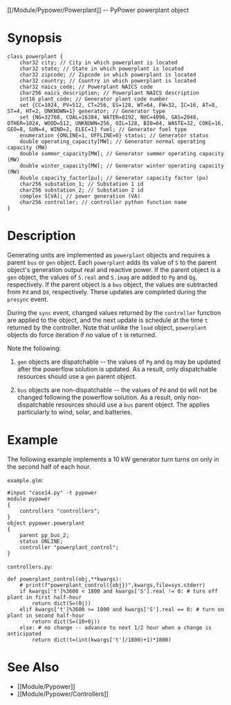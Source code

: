 [[/Module/Pypower/Powerplant]] -- PyPower powerplant object

# Synopsis

~~~
class powerplant {
    char32 city; // City in which powerplant is located
    char32 state; // State in which powerplant is located
    char32 zipcode; // Zipcode in which powerplant is located
    char32 country; // Country in which powerplant is located
    char32 naics_code; // Powerplant NAICS code
    char256 naics_description; // Powerplant NAICS description
    int16 plant_code; // Generator plant code number
    set {CC=1024, PV=512, CT=256, ES=128, WT=64, FW=32, IC=16, AT=8, ST=4, HT=2, UNKNOWN=1} generator; // Generator type
    set {NG=32768, COAL=16384, WATER=8192, NUC=4096, GAS=2048, OTHER=1024, WOOD=512, UNKNOWN=256, OIL=128, BIO=64, WASTE=32, COKE=16, GEO=8, SUN=4, WIND=2, ELEC=1} fuel; // Generator fuel type
    enumeration {ONLINE=1, OFFLINE=0} status; // Generator status
    double operating_capacity[MW]; // Generator normal operating capacity (MW)
    double summer_capacity[MW]; // Generator summer operating capacity (MW)
    double winter_capacity[MW]; // Generator winter operating capacity (MW)
    double capacity_factor[pu]; // Generator capacity factor (pu)
    char256 substation_1; // Substation 1 id
    char256 substation_2; // Substation 2 id
    complex S[VA]; // power generation (VA)
    char256 controller; // controller python function name
}
~~~

# Description

Generating units are implemented as `powerplant` objects and requires a parent
`bus` or `gen` object. Each `powerplant` adds its value of `S` to the parent
object's generation output real and reactive power. If the parent object is a
`gen` object, the values of `S.real` and `S.imag` are added to `Pg` and `Qg`,
respectively. If the parent object is a `bus` object, the values are
subtracted from `Pd` and `Qd`, respectively. These updates are completed
during the `presync` event.

During the `sync` event, changed values returned by the `controller` function
are applied to the object, and the next update is schedule at the time `t`
returned by the controller.  Note that unlike the `load` object, `powerplant`
objects do force iteration if no value of `t` is returned.

Note the following:

1. `gen` objects are dispatchable -- the values of `Pg` and `Qg` may be
updated after the powerflow solution is updated. As a result, only
dispatchable resources should use a `gen` parent object.

2. `bus` objects are non-dispatchable -- the values of `Pd` and `Qd`
will not be changed following the powerflow solution. As a result, only
non-dispatchable resources should use a `bus` parent object. The applies
particularly to wind, solar, and batteries.

# Example

The following example implements a 10 kW generator turn turns on only in the
second half of each hour.

`example.glm`:
~~~
#input "case14.py" -t pypower
module pypower
{
    controllers "controllers";
}
object pypower.powerplant
{
    parent pp_bus_2;
    status ONLINE;
    controller "powerplant_control";
}
~~~

`controllers.py`:
~~~
def powerplant_control(obj,**kwargs):
    # print(f"powerplant_control({obj})",kwargs,file=sys.stderr)
    if kwargs['t']%3600 < 1800 and kwargs['S'].real != 0: # turn off plant in first half-hour
        return dict(S=(0j))
    elif kwargs['t']%3600 >= 1800 and kwargs['S'].real == 0: # turn on plant in second half-hour
        return dict(S=(10+0j))
    else: # no change -- advance to next 1/2 hour when a change is anticipated
        return dict(t=(int(kwargs['t']/1800)+1)*1800)
~~~

# See Also

* [[Module/Pypower]]
* [[Module/Pypower/Controllers]]
